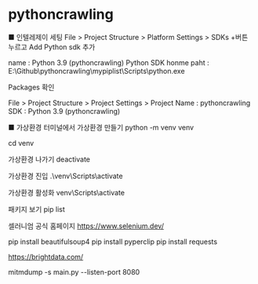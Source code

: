 # pythoncrawling

■ 인텔레제이 세팅
File > Project Structure > Platform Settings > SDKs
+버튼 누르고 Add Python sdk 추가

name : Python 3.9 (pythoncrawling)
Python SDK honme paht : E:\Github\pythoncrawling\mypiplist\Scripts\python.exe

Packages 확인

File > Project Structure > Project Settings > Project
Name : pythoncrawling
SDK : Python 3.9 (pythoncrawling)

■ 가상환경
터미널에서 가상환경 만들기
python -m venv venv

cd venv

가상환경 나가기
deactivate

가상환경 진입
.\venv\Scripts\activate

가상환경 활성화
venv\Scripts\activate

패키지 보기
pip list

셀러니엄 공식 홈페이지
https://www.selenium.dev/

pip install beautifulsoup4
pip install pyperclip
pip install requests

https://brightdata.com/


mitmdump -s main.py --listen-port 8080


